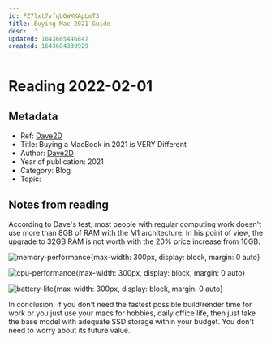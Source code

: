 ```yaml
---
id: FZ7lxt7vfqUGWXKApLmT3
title: Buying Mac 2021 Guide
desc: ''
updated: 1643685446847
created: 1643684330929
---
```

# Reading 2022-02-01

## Metadata

- Ref: [Dave2D](https://www.youtube.com/watch?v=p2PpqZeMkSs)
- Title: Buying a MacBook in 2021 is VERY Different
- Author: [Dave2D](https://www.youtube.com/channel/UCVYamHliCI9rw1tHR1xbkfw) 
- Year of publication: 2021 
- Category: Blog
- Topic: 

## Notes from reading

According to Dave's test, most people with regular computing work doesn't use more than 8GB of RAM with the M1 architecture. In his point of view, the upgrade to 32GB RAM is not worth with the 20% price increase from 16GB.

![memory-performance](https://ik.imagekit.io/casa/h7b-dendron/Screenshot_2022-02-01_040846_WFC0Dtszu.jpg?ik-sdk-version=javascript-1.4.3&updatedAt=1643684946010){max-width: 300px, display: block, margin: 0 auto}

![cpu-performance](https://ik.imagekit.io/casa/h7b-dendron/Screenshot_2022-02-01_040356_vbTbQGl8N.jpg?ik-sdk-version=javascript-1.4.3&updatedAt=1643684655248){max-width: 300px, display: block, margin: 0 auto}

![battery-life](https://ik.imagekit.io/casa/h7b-dendron/Screenshot_2022-02-01_040053_YArEvpWi2.jpg?ik-sdk-version=javascript-1.4.3&updatedAt=1643684500039){max-width: 300px, display: block, margin: 0 auto}

In conclusion, if you don't need the fastest possible build/render time for work or you just use your macs for hobbies, daily office life, then just take the base model with adequate SSD storage within your budget. You don't need to worry about its future value.